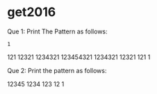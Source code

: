 # get2016
Que 1: Print The Pattern as follows:

    1
   121
  12321
 1234321
123454321
 1234321
  12321
   121
    1
    
Que 2: Print the pattern as follows:

12345
 1234
  123
   12
    1

